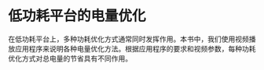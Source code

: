# 低功耗平台的电量优化
在低功耗平台上，多种功耗优化方式通常同时发挥作用。本书中，我们使用视频播放应用程序来说明各种电量优化方法。根据应用程序的要求和视频参数，每种功耗优化方式对总电量的节省具有不同作用。